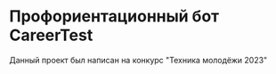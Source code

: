 # Профориентационный бот CareerTest

Данный проект был написан на конкурс "Техника молодёжи 2023"
 
